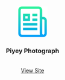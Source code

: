 <br />
<p align="center">
  <a href="https://github.com/benedictllarena/piyey-photograph">
    <img src="images/logo.png" alt="Logo" width="80" height="80">
  </a>

  <h3 align="center">Piyey Photograph</h3>

  <p align="center">
    <br />
    <a href="https://benedictllarena.github.io/piyey-photograph/">View Site</a>
  </p>
</p>
<br />
<br />